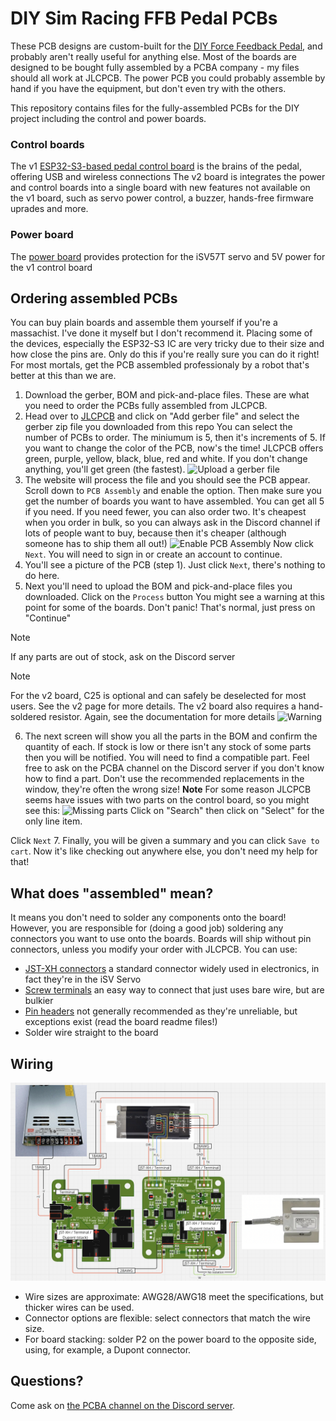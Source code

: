# DIY Sim Racing FFB Pedal PCBs
These PCB designs are custom-built for the [DIY Force Feedback Pedal](https://github.com/ChrGri/DIY-Sim-Racing-FFB-Pedal), and probably aren't really useful for anything else. Most of the boards are designed to be bought fully assembled by a PCBA company - my files should all work at JLCPCB. The power PCB you could probably assemble by hand if you have the equipment, but don't even try with the others.

This repository contains files for the fully-assembled PCBs for the DIY project including the control and power boards.

### Control boards
The v1 [ESP32-S3-based pedal control board](control-board/readme.md) is the brains of the pedal, offering USB and wireless connections
The v2 board is integrates the power and control boards into a single board with new features not available on the v1 board, such as servo power control, a buzzer, hands-free firmware uprades and more.

### Power board
The [power board](power-board/readme.md) provides protection for the iSV57T servo and 5V power for the v1 control board

## Ordering assembled PCBs
You can buy plain boards and assemble them yourself if you're a massachist. I've done it myself but I don't recommend it. Placing some of the devices, especially the ESP32-S3 IC are very tricky due to their size and how close the pins are. Only do this if you're really sure you can do it right! For most mortals, get the PCB assembled professionaly by a robot that's better at this than we are.

1. Download the gerber, BOM and pick-and-place files. These are what you need to order the PCBs fully assembled from JLCPCB.
2. Head over to [JLCPCB](https://jlcpcb.com/quote) and click on "Add gerber file" and select the gerber zip file you downloaded from this repo
You can select the number of PCBs to order. The miniumum is 5, then it's increments of 5. If you want to change the color of the PCB, now's the time! JLCPCB offers green, purple, yellow, black, blue, red and white. If you don't change anything, you'll get green (the fastest).
![Upload a gerber file](images/ordering/1-add-gerber.png)
3. The website will process the file and you should see the PCB appear. Scroll down to `PCB Assembly` and enable the option. Then make sure you get the number of boards you want to have assembled. You can get all 5 if you need. If you need fewer, you can also order two. It's cheapest when you order in bulk, so you can always ask in the Discord channel if lots of people want to buy, because then it's cheaper (although someone has to ship them all out!)
![Enable PCB Assembly](images/ordering//3-select-pcba.png)
Now click `Next`. You will need to sign in or create an account to continue.
4. You'll see a picture of the PCB (step 1). Just click `Next`, there's nothing to do here.
5. Next you'll need to upload the BOM and pick-and-place files you downloaded. Click on the `Process` button
You might see a warning at this point for some of the boards. Don't panic! That's normal, just press on "Continue"
 > [!NOTE]
 > If any parts are out of stock, ask on the Discord server

 > [!NOTE]
 > For the v2 board, C25 is optional and can safely be deselected for most users. See the v2 page for more details. The v2 board also requires a hand-soldered resistor. Again, see the documentation for more details
![Warning](images/ordering/5-error.png)
6. The next screen will show you all the parts in the BOM and confirm the quantity of each. If stock is low or there isn't any stock of some parts then you will be notified. You will need to find a compatible part. Feel free to ask on the PCBA channel on the Discord server if you don't know how to find a part. Don't use the recommended replacements in the window, they're often the wrong size!
**Note**
For some reason JLCPCB seems have issues with two parts on the control board, so you might see this:
![Missing parts](images/ordering/6-unmatched-parts.png)
Click on "Search" then click on "Select" for the only line item.

Click `Next`
7. Finally, you will be given a summary and you can click `Save to cart`. Now it's like checking out anywhere else, you don't need my help for that!

## What does "assembled" mean?
It means you don't need to solder any components onto the board! However, you are responsible for (doing a good job) soldering any connectors you want to use onto the boards. Boards will ship without pin connectors, unless you modify your order with JLCPCB. You can use:
- [JST-XH connectors](https://www.aliexpress.us/item/4000120545240.html) a standard connector widely used in electronics, in fact they're in the iSV Servo
- [Screw terminals](https://www.aliexpress.us/item/1005001677869988.html) an easy way to connect that just uses bare wire, but are bulkier
- [Pin headers](https://www.aliexpress.us/item/1005001514058091.html) not generally recommended as they're unreliable, but exceptions exist (read the board readme files!)
- Solder wire straight to the board

## Wiring
![Wiring Diagram](images/pcba-wiring.png) 
- Wire sizes are approximate: AWG28/AWG18 meet the specifications, but thicker wires can be used.
- Connector options are flexible: select connectors that match the wire size.
- For board stacking: solder P2 on the power board to the opposite side, using, for example, a Dupont connector.

## Questions?
Come ask on [the PCBA channel on the Discord server](https://discord.gg/zTfQaxpAUz).